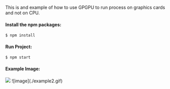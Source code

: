 This is and example of how to use GPGPU to run process on graphics cards and not on CPU.

#### Install the npm packages:
```
$ npm install
```
#### Run Project:
```
$ npm start
```
#### Example Image:
<img src="./example2.gif">
![image](./example2.gif)